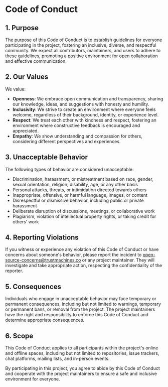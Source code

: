 # Code of Conduct

## 1. Purpose

The purpose of this Code of Conduct is to establish guidelines for everyone participating in the project, fostering an inclusive, diverse, and respectful community. We expect all contributors, maintainers, and users to adhere to these guidelines, promoting a positive environment for open collaboration and effective communication.

## 2. Our Values

We value:

* **Openness**: We embrace open communication and transparency, sharing our knowledge, ideas, and suggestions with honesty and humility.
* **Inclusivity**: We strive to create an environment where everyone feels welcome, regardless of their background, identity, or experience level.
* **Respect**: We treat each other with kindness and respect, fostering an environment where constructive feedback is encouraged and appreciated.
* **Empathy**: We show understanding and compassion for others, considering different perspectives and experiences.

## 3. Unacceptable Behavior

The following types of behavior are considered unacceptable:

* Discrimination, harassment, or mistreatment based on race, gender, sexual orientation, religion, disability, age, or any other basis
* Personal attacks, threats, or intimidation directed towards others
* Inappropriate, offensive, or harmful language, images, or content
* Disrespectful or dismissive behavior, including public or private harassment
* Deliberate disruption of discussions, meetings, or collaborative work
* Plagiarism, violation of intellectual property rights, or taking credit for others' work

## 4. Reporting Violations

If you witness or experience any violation of this Code of Conduct or have concerns about someone's behavior, please report the incident to [open-source-concerns@trustmachines.co](mailto:open-source-concerns@trustmachines.co) or any project maintainer.
They will investigate and take appropriate action, respecting the confidentiality of the reporter.

## 5. Consequences

Individuals who engage in unacceptable behavior may face temporary or permanent consequences, including but not limited to warnings, temporary or permanent bans, or removal from the project. The project maintainers have the right and responsibility to enforce this Code of Conduct and determine appropriate consequences.

## 6. Scope

This Code of Conduct applies to all participants within the project's online and offline spaces, including but not limited to repositories, issue trackers, chat platforms, mailing lists, and in-person events.

By participating in this project, you agree to abide by this Code of Conduct and cooperate with the project maintainers to ensure a safe and inclusive environment for everyone.